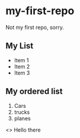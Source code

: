 # my-first-repo
Not my first repo, sorry.
## My List
- Item 1
- Item 2
- Item 3

## My ordered list
1. Cars
2. trucks
3. planes
   
<> Hello there
<!-- hello there -->
